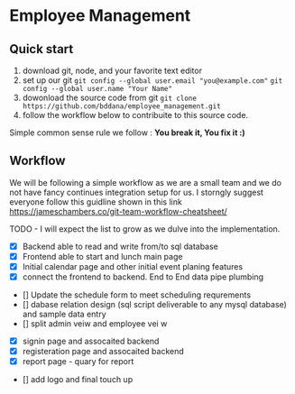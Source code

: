 # Employee Management


## Quick start
1. download git, node, and your favorite text editor
2. set up our git
  `git config --global user.email "you@example.com"`
  `git config --global user.name "Your Name"`
3. dowonload the source code from git
    `git clone https://github.com/bddana/employee_management.git`
4. follow the workflow below to contribuite to this source code. 

Simple common sense rule we follow : **You break it, You fix it :)**

## Workflow
We will be following a simple workflow as we are a small team and we do not have fancy continues integration setup for us. I storngly suggest everyone follow this guidline shown in this link https://jameschambers.co/git-team-workflow-cheatsheet/

TODO - I will expect the list to grow as we dulve into the implementation.
- [x] Backend able to read and write from/to sql database
- [x] Frontend able to start and lunch main page
- [x] Initial calendar page and other initial event planing features
- [x]  connect the frontend to backend. End to End data pipe plumbing
- []  Update the schedule form to meet scheduling requrements
- []  dabase relation design (sql script deliverable to any mysql database) and sample data entry 
- []  split admin veiw and employee vei w
- [x]  signin page and assocaited backend
- [x]  registeration page and assocaited backend
- [x]  report page - quary for report
- []  add logo and final touch up